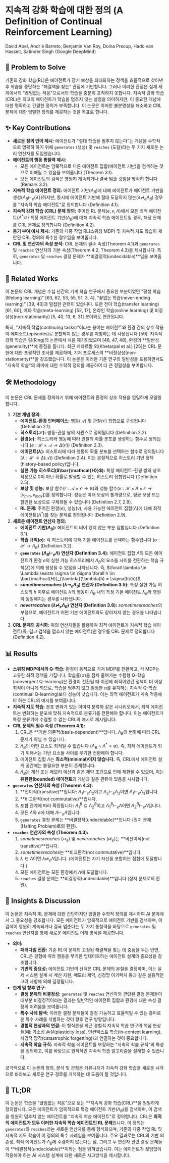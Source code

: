 # 지속적 강화 학습에 대한 정의 (A Definition of Continual Reinforcement Learning)

David Abel, Andr ́e Barreto, Benjamin Van Roy, Doina Precup, Hado van Hasselt, Satinder Singh (Google DeepMind)

## 🧩 Problem to Solve

기존의 강화 학습(RL)은 에이전트가 장기 보상을 최대화하는 정책을 효율적으로 찾아낸 후 학습을 중단하는 "해결책을 찾는" 관점에 기반합니다. 그러나 이러한 관점은 실제 세계에서의 "끊임없는 적응"으로서의 학습을 충분히 포착하지 못합니다. 지속적 강화 학습(CRL)은 최고의 에이전트가 학습을 멈추지 않는 설정을 의미하지만, 이 중요한 개념에 대한 명확하고 간결한 정의가 부족합니다. 이 논문은 이러한 불분명성을 해소하고 CRL 문제에 대한 엄밀한 정의를 제공하는 것을 목표로 합니다.

## ✨ Key Contributions

* **새로운 정의 언어 제시:** 에이전트가 "절대 학습을 멈추지 않는다"는 개념을 수학적으로 명확히 하기 위해 `generates` (생성) 및 `reaches` (도달)라는 두 가지 새로운 논리 연산자를 도입했습니다.
* **에이전트의 행동 통찰력 제시:**
  * 모든 에이전트는 암묵적으로 다른 에이전트 집합(에이전트 기반)을 검색하는 것으로 이해될 수 있음을 보여줍니다 (Theorem 3.1).
  * 모든 에이전트의 검색은 영원히 계속되거나 결국 멈출 것임을 명확히 합니다 (Remark 3.2).
* **지속적 학습 에이전트 정의:** 에이전트 기반($\Lambda_B$)에 대해 에이전트가 에이전트 기반을 생성($\Lambda_B \vdash_e \{\lambda\}$)하지만, 동시에 에이전트 기반에 절대 도달하지 않는($\lambda \not\mapsto_e \Lambda_B$) 경우를 "지속적 학습 에이전트"로 정의합니다 (Definition 4.1).
* **지속적 강화 학습 (CRL) 문제 정의:** 주어진 RL 문제($e, v, \Lambda$)에서 모든 최적 에이전트($\Lambda^*$)가 특정 에이전트 기반($\Lambda_B$)에 대해 지속적 학습 에이전트일 경우, 해당 문제를 CRL 문제로 정의합니다 (Definition 4.2).
* **동기 부여 예시 제시:** 기존의 다중 작업 RL(스위칭 MDP) 및 지속적 지도 학습이 제안된 CRL 정의의 특수한 경우임을 보여줍니다.
* **CRL 및 연산자의 속성 분석:** CRL 문제의 필수 속성(Theorem 4.1)과 `generates` 및 `reaches` 연산자의 기본 속성(Theorem 4.2, Theorem 4.3)을 제시합니다. 특히, `generates` 및 `reaches` 결정 문제가 **비결정적(undecidable)**임을 보여줍니다.

## 📎 Related Works

이 논문의 CRL 개념은 수십 년간의 기계 학습 연구에서 중요한 부분이었던 "평생 학습(lifelong learning)" [63, 62, 53, 55, 51, 3, 4], "끝없는 학습(never-ending learning)" [39, 43]과 밀접한 관련이 있습니다. 또한 전이 학습(transfer learning) [61, 60], 메타 학습(meta-learning) [52, 17], 온라인 학습(online learning) 및 비정상성(non-stationarity) [5, 40, 13, 6, 31] 분야와도 연관됩니다.

특히, "지속적 작업(continuing tasks)"이라는 용어는 에이전트와 환경 간의 상호 작용이 에피소드(episodes)로 분할되지 않는 경우를 지칭하는 데 사용됩니다 [59]. 지속적 강화 학습은 링(Ring)의 논문에서 처음 제기되었으며 [46, 47, 48], 환경의 **일반성(generality)**에 중점을 둡니다. 최근 케타르팔 외(Khetarpal et al.) [25]는 CRL 문헌에 대한 포괄적인 조사를 제공하며, 기저 프로세스의 **비정상성(non-stationarity)**을 강조했습니다. 이 논문은 이러한 기존 연구의 일반성을 포용하면서도 "지속적 학습"의 의미에 대한 수학적 정의를 제공하여 더 큰 정밀성을 부여합니다.

## 🛠️ Methodology

이 논문은 CRL 문제를 정의하기 위해 에이전트와 환경의 상호 작용을 엄밀하게 모델링합니다.

1. **기본 개념 정의:**
    * **에이전트-환경 인터페이스:** 행동($\mathcal{A}$) 및 관찰($\mathcal{O}$) 집합으로 구성됩니다 (Definition 2.1).
    * **히스토리($\mathcal{H}$):** 행동-관찰 쌍의 시퀀스로 정의됩니다 (Definition 2.2).
    * **환경($e$):** 히스토리와 행동에 따라 관찰의 확률 분포를 생성하는 함수로 정의됩니다 ($e: \mathcal{H} \times \mathcal{A} \rightarrow \Delta(\mathcal{O})$) (Definition 2.3).
    * **에이전트($\lambda$):** 히스토리에 따라 행동의 확률 분포를 선택하는 함수로 정의됩니다 ($\lambda: \mathcal{H} \rightarrow \Delta(\mathcal{A})$) (Definition 2.4). 이는 본질적으로 히스토리 기반 정책(history-based policy)입니다.
    * **실현 가능 히스토리($\bar{\mathcal{H}}$):** 특정 에이전트-환경 쌍의 상호 작용으로 0이 아닌 확률로 발생할 수 있는 히스토리 집합입니다 (Definition 2.5).
    * **보상 및 성능:** 보상 함수($r: \mathcal{A} \times \mathcal{O} \rightarrow \mathbb{R}$)와 성능 함수($v: \mathcal{H} \times \Lambda \times \mathcal{E} \rightarrow [v_{min}, v_{max}]$)를 정의합니다. 성능은 미래 보상의 통계량으로, 평균 보상 또는 할인된 보상으로 구체화될 수 있습니다 (Definition 2.7, 2.8).
    * **RL 문제:** 주어진 환경($e$), 성능($v$), 사용 가능한 에이전트 집합($\Lambda$)에 대해 최적 에이전트($\Lambda^*$)를 찾는 문제로 정의됩니다 (Definition 2.9).
2. **새로운 에이전트 연산자 정의:**
    * **에이전트 기반($\Lambda_B$):** 에이전트의 비어 있지 않은 부분 집합입니다 (Definition 3.1).
    * **학습 규칙($\sigma$):** 각 히스토리에 대해 기본 에이전트를 선택하는 함수입니다 ($\sigma: \mathcal{H} \rightarrow \Lambda_B$) (Definition 3.2).
    * **`generates` ($\Lambda_B \vdash_e \Lambda$) 연산자 (Definition 3.4):** 에이전트 집합 $\Lambda$의 모든 에이전트가 환경 $e$의 실현 가능 히스토리에서 $\Lambda_B$의 요소들 사이를 전환하는 학습 규칙($\Sigma$)에 의해 생성될 수 있음을 나타냅니다. 즉, $\forall \lambda \in \Lambda \exists \sigma \in \Sigma \forall h \in \bar{\mathcal{H}}_{\lambda}(\lambda(h) = \sigma(h)(h))$.
    * **$sometimes reaches$ ($\lambda \rightsquigarrow_e \Lambda_B$) 연산자 (Definition 3.5):** 특정 실현 가능 히스토리 $h$ 이후로 에이전트 $\lambda$의 행동이 $\Lambda_B$ 내의 특정 기본 에이전트 $\lambda_B$와 영원히 동일해지는 경우를 나타냅니다.
    * **$never reaches$ ($\lambda \not\mapsto_e \Lambda_B$) 연산자 (Definition 3.6):** $sometimes reaches$의 부정으로, 에이전트가 어떤 기본 에이전트와도 같아지지 않는 경우를 나타냅니다.
3. **CRL 문제의 공식화:** 위의 연산자들을 활용하여 최적 에이전트가 지속적 학습 에이전트(즉, 결코 검색을 멈추지 않는 에이전트)인 경우를 CRL 문제로 정의합니다 (Definition 4.2).

## 📊 Results

* **스위칭 MDP에서의 Q-학습:** 환경이 동적으로 기저 MDP를 전환하고, 각 MDP는 고유한 최적 정책을 가집니다. 학습률($\alpha$)을 점차 줄여가는 수렴형 Q-학습(convergent Q-learning)은 환경이 전환될 때 이전에 최적이었던 정책이 더 이상 최적이 아니게 되므로, 학습을 멈추지 않고 일정한 $\alpha$를 유지하는 지속적 Q-학습(continual Q-learning)보다 성능이 낮습니다. 이는 최적 에이전트가 계속 적응해야 하는 CRL의 예시를 보여줍니다.
* **지속적 지도 학습:** 분포 변화가 있는 이미지 분류와 같은 시나리오에서, 최적 에이전트는 변화하는 분포에 맞춰 지속적으로 분류기를 전환해야 합니다. 이는 에이전트가 특정 분류기에 수렴할 수 없는 CRL의 예시로 제시됩니다.
* **CRL 문제의 필수 속성 (Theorem 4.1):**
    1. CRL은 **기반 의존적(basis-dependent)**입니다. $\Lambda_B$의 변화에 따라 CRL 문제가 아닐 수 있습니다.
    2. $\Lambda_B$의 어떤 요소도 최적일 수 없습니다 ($\Lambda_B \cap \Lambda^* = \emptyset$). 즉, 최적 에이전트가 되기 위해서는 기반 요소들 사이를 무기한 전환해야 합니다.
    3. 에이전트 집합 $\Lambda$는 **최소적(minimal)이지 않습니다.** 즉, CRL에서 에이전트 설계 공간에는 불필요한 부분이 존재합니다.
    4. $\Lambda_B$는 계산 또는 메모리 예산과 같은 제약 조건으로 인해 제한될 수 있으며, 이는 **유한한(bounded) 에이전트**의 개념과 깊은 관련이 있음을 시사합니다.
* **`generates` 연산자의 속성 (Theorem 4.2):**
    1. **전이적(transitive)**입니다: $\Lambda_1 \vdash_e \Lambda_2$이고 $\Lambda_2 \vdash_e \Lambda_3$이면 $\Lambda_1 \vdash_e \Lambda_3$입니다.
    2. **비교환적(not commutative)**입니다.
    3. 포함 관계에 따라 확장됩니다: $\Lambda_1^B \subseteq \Lambda_2^B$이고 $\Lambda_1^B \vdash_e \Lambda$이면 $\Lambda_2^B \vdash_e \Lambda$입니다.
    4. 모든 $\Lambda$와 $e$에 대해 $\Lambda \vdash_e \Lambda$입니다.
    5. `generates` 결정 문제는 **비결정적(undecidable)**입니다 (정지 문제(Halting Problem)로의 환원).
* **`reaches` 연산자의 속성 (Theorem 4.3):**
    1. $sometimes reaches$ ($\mapsto_e$) 및 $never reaches$ ($\not\mapsto_e$)는 **비전이적(not transitive)**입니다.
    2. $sometimes reaches$는 **비교환적(not commutative)**입니다.
    3. $\lambda \in \Lambda$이면 $\lambda \not\mapsto_e \Lambda$입니다. (에이전트는 자기 자신을 포함하는 집합에 도달합니다.)
    4. 모든 에이전트는 모든 환경에서 $\Lambda$에 도달합니다.
    5. `reaches` 결정 문제는 **비결정적(undecidable)**입니다 (정지 문제로의 환원).

## 🧠 Insights & Discussion

이 논문은 지속적 RL 문제에 대한 간단하지만 엄밀한 수학적 정의를 제시하여 AI 분야에서 그 중요성을 강조합니다. 모든 에이전트가 암묵적으로 에이전트 기반을 검색하며, 이 검색이 영원히 계속되거나 결국 멈춘다는 두 가지 통찰력을 바탕으로 `generates` 및 `reaches` 연산자를 통해 새로운 에이전트 이해 방식을 제공합니다.

* **의미:**
  * **패러다임 전환:** 기존 RL이 문제의 고정된 해결책을 찾는 데 중점을 두는 반면, CRL은 경험에 따라 행동을 무기한 업데이트하는 에이전트 설계의 중요성을 강조합니다.
  * **기반의 중요성:** 에이전트 기반의 선택은 CRL 문제의 본질을 결정하며, 이는 실제 시스템 설계 시 계산 자원, 메모리 제약, 신경망 아키텍처 등과 같은 실용적인 고려 사항에 의해 결정됩니다.
* **한계 및 향후 연구:**
  * **결정 문제의 비결정성:** `generates` 및 `reaches` 연산자와 관련된 결정 문제들이 대부분 비결정적이라는 결과는 일반적인 에이전트 집합과 환경에 대한 속성 결정의 어려움을 보여줍니다.
  * **특수 사례 탐색:** 이러한 결정 문제들이 결정 가능하고 효율적일 수 있는 흥미로운 특수 사례를 식별하는 것이 향후 연구 방향입니다.
  * **경험적 현상과의 연결:** 이 형식론을 최근 경험적 지속적 학습 연구의 핵심 현상들(예: 가소성 손실(plasticity loss), 인컨텍스트 학습(in-context learning), 치명적 망각(catastrophic forgetting))과 연결하는 것이 중요합니다.
  * **지속적 학습 규칙:** 지속적 학습 에이전트를 보장하는 "지속적 학습 규칙"의 특성을 정의하고, 이를 바탕으로 원칙적인 지속적 학습 알고리즘을 설계할 수 있습니다.

궁극적으로 이 논문의 정의, 분석 및 관점은 커뮤니티가 지속적 강화 학습을 새로운 시각으로 바라보고 새로운 연구 경로를 개척하는 데 도움이 될 것입니다.

## 📌 TL;DR

이 논문은 학습을 "끊임없는 적응"으로 보는 **지속적 강화 학습(CRL)**을 엄밀하게 정의합니다. 모든 에이전트가 암묵적으로 특정 에이전트 기반($\Lambda_B$)을 검색하며, 이 검색을 영원히 멈추지 않는 에이전트를 "지속적 학습 에이전트"로 정의합니다. CRL은 **최적의 에이전트가 모두 이러한 지속적 학습 에이전트인 RL 문제**입니다. 이 정의는 `generates`와 `reaches`라는 새로운 연산자를 통해 형식화되며, 기존의 다중 작업 RL 및 지속적 지도 학습이 이 정의의 특수 사례임을 보여줍니다. 주요 결과로는 CRL의 기반 의존성, 최적 에이전트가 $\Lambda_B$에 수렴하지 않는다는 점, 그리고 두 연산자 관련 결정 문제들이 **비결정적(undecidable)**이라는 점을 밝혀냈습니다. 이는 에이전트가 끊임없이 적응해야 하는 AI 시스템 설계에 대한 새로운 사고방식을 제시합니다.
